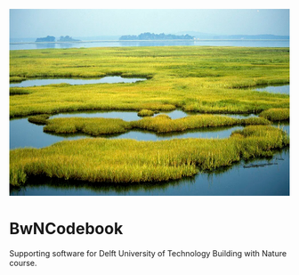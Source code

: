 ![](https://github.com/vtmvanzelst/BwNCodebook/blob/main/imgs/saltmarsh.PNG)

# BwNCodebook
 Supporting software for Delft University of Technology Building with Nature course.
